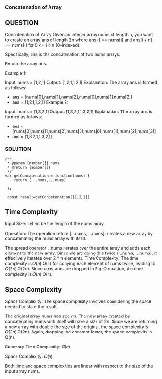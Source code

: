 ### Concatenation of Array

## QUESTION
Concatenation of Array
Given an integer array nums of length n, you want to create an array ans of length 2n where ans[i] == nums[i] and ans[i + n] == nums[i] for 0 <= i < n (0-indexed).

Specifically, ans is the concatenation of two nums arrays.

Return the array ans.

 

Example 1:

Input: nums = [1,2,1]
Output: [1,2,1,1,2,1]
Explanation: The array ans is formed as follows:
- ans = [nums[0],nums[1],nums[2],nums[0],nums[1],nums[2]]
- ans = [1,2,1,1,2,1]
Example 2:

Input: nums = [1,3,2,1]
Output: [1,3,2,1,1,3,2,1]
Explanation: The array ans is formed as follows:
- ans = [nums[0],nums[1],nums[2],nums[3],nums[0],nums[1],nums[2],nums[3]]
- ans = [1,3,2,1,1,3,2,1]




### SOLUTION 
``` 
/**
 * @param {number[]} nums
 * @return {number[]}
 */
var getConcatenation = function(nums) {
    return [...nums,...nums]
     
 };
 
 const result=getConcatenation([1,2,1])

```


## Time Complexity
Input Size: Let 𝑛n be the length of the nums array.

Operation: The operation return [...nums, ...nums]; creates a new array by concatenating the nums array with itself.

The spread operator ...nums iterates over the entire array and adds each element to the new array. Since we are doing this twice (...nums, ...nums), it effectively iterates over 2 * n elements.
Time Complexity: The time complexity is 𝑂(𝑛)
O(n) for copying each element of nums twice, leading to 𝑂(2𝑛)
O(2n). Since constants are dropped in Big-O notation, the time complexity is 𝑂(𝑛)
O(n).

## Space Complexity
Space Complexity: The space complexity involves considering the space needed to store the result.

The original array nums has size 𝑛n.
The new array created by concatenating nums with itself will have a size of 2n.
Since we are returning a new array with double the size of the original, the space complexity is 
𝑂(2𝑛)
O(2n). Again, dropping the constant factor, the space complexity is O(n).

Summary
Time Complexity: 𝑂(𝑛)

Space Complexity: 𝑂(𝑛)

Both time and space complexities are linear with respect to the size of the input array nums.